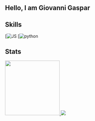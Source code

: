 ## Hello, I am Giovanni Gaspar

## Skills
[![JS](https://img.shields.io/badge/Javascript-★★★-lightgrey?labelColor=3776AB&logo=javascript&style=flat_square&logoColor=white)
[![python](https://img.shields.io/badge/python-★★-lightgrey?labelColor=3776AB&logo=Python&style=flat_square&logoColor=white)

## Stats
<a href="https://github.com/giovannigaspar">
  <img height="180em" src="https://github-readme-stats.vercel.app/api?username=giovannigaspar&show_icons=true&theme=tokyonight&include_all_commits=true&count_private=true" />
</a>
<img src="https://github-readme-stats.vercel.app/api/top-langs/?username=giovannigaspar&layout=compact&count_private=true&theme=tokyonight" />
